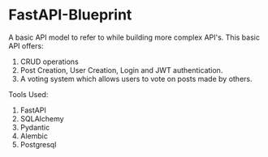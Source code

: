 # FastAPI-Blueprint

A basic API model to refer to while building more complex API's. This basic API offers:

1. CRUD operations
2. Post Creation, User Creation, Login and JWT authentication.
3. A voting system which allows users to vote on posts made by others.

Tools Used:
1. FastAPI
2. SQLAlchemy
3. Pydantic
4. Alembic
5. Postgresql
